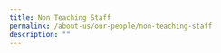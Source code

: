 ```yaml
---
title: Non Teaching Staff
permalink: /about-us/our-people/non-teaching-staff
description: ""
---
```

